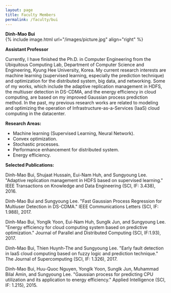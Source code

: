 ```yaml
---
layout: page
title: Faculty Members
permalink: /faculty/bui
---
```


<div class="container" markdown="1">
<div class="header" markdown="1"><B>Dinh-Mao Bui</B>
</div>
<div class="content" markdown="1" style="min-height: 200px;">
{% include image.html url="/images/picture.jpg" align="right" %}

<B>Assistant Professor</B>

Currently, I have finished the Ph.D. in Computer Engineering from the Ubiquitous Computing Lab, Department of Computer Science and Engineering, Kyung Hee University, Korea. My current research interests are machine learning (supervised learning, especially the prediction technique) and optimization for the distributed system, big data, and networking. Some of my works, which include the adaptive replication management in HDFS, the multiuser detection in DS-CDMA, and the energy efficiency in cloud computing, are based on my improved Gaussian process prediction method. In the past, my previous research works are related to modeling and optimizing the operation of Infrastructure-as-a-Services (IaaS) cloud computing in the datacenter.

<B>Research Areas:</B>

- Machine learning (Supervised Learning, Neural Network).
- Convex optimization.
- Stochastic processes.
- Performance enhancement for distributed system.
- Energy efficiency.

<B>Selected Publications:</B>

Dinh-Mao Bui, Shujaat Hussain, Eui-Nam Huh, and Sungyoung Lee. "Adaptive replication management in HDFS based on supervised learning." IEEE Transactions on Knowledge and Data Engineering (SCI, IF: 3.438), 2016.

Dinh-Mao Bui and Sungyoung Lee. "Fast Gaussian Process Regression for Multiuser Detection in DS-CDMA." IEEE Communications Letters (SCI, IF: 1.988), 2017.

Dinh-Mao Bui, YongIk Yoon, Eui-Nam Huh, SungIk Jun, and Sungyoung Lee. "Energy efficiency for cloud computing system based on predictive optimization." Journal of Parallel and Distributed Computing (SCI, IF:1.93), 2017.

Dinh-Mao Bui, Thien Huynh-The and Sungyoung Lee. "Early fault detection in IaaS cloud computing based on fuzzy logic and prediction technique." The Journal of Supercomputing (SCI, IF: 1.326), 2017.

Dinh-Mao Bui, Huu-Quoc Nguyen, YongIk Yoon, SungIk Jun, Muhammad Bilal Amin, and Sungyoung Lee. "Gaussian process for predicting CPU utilization and its application to energy efficiency." Applied Intelligence (SCI, IF: 1.215), 2015.
</div>
</div>
